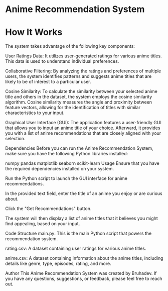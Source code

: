 # Anime Recommendation System
# How It Works
The system takes advantage of the following key components:

User Ratings Data: It utilizes user-generated ratings for various anime titles. This data is used to understand individual preferences.

Collaborative Filtering: By analyzing the ratings and preferences of multiple users, the system identifies patterns and suggests anime titles that are likely to be of interest to a particular user.

Cosine Similarity: To calculate the similarity between your selected anime title and others in the dataset, the system employs the cosine similarity algorithm. Cosine similarity measures the angle and proximity between feature vectors, allowing for the identification of titles with similar characteristics to your input.

Graphical User Interface (GUI): The application features a user-friendly GUI that allows you to input an anime title of your choice. Afterward, it provides you with a list of anime recommendations that are closely aligned with your selection.

Dependencies
Before you can run the Anime Recommendation System, make sure you have the following Python libraries installed:

numpy
pandas
matplotlib
seaborn
scikit-learn
Usage
Ensure that you have the required dependencies installed on your system.

Run the Python script to launch the GUI interface for anime recommendations.

In the provided text field, enter the title of an anime you enjoy or are curious about.

Click the "Get Recommendations" button.

The system will then display a list of anime titles that it believes you might find appealing, based on your input.

Code Structure
main.py: This is the main Python script that powers the recommendation system.

rating.csv: A dataset containing user ratings for various anime titles.

anime.csv: A dataset containing information about the anime titles, including details like genre, type, episodes, rating, and more.

Author
This Anime Recommendation System was created by Bruhadev. If you have any questions, suggestions, or feedback, please feel free to reach out.

